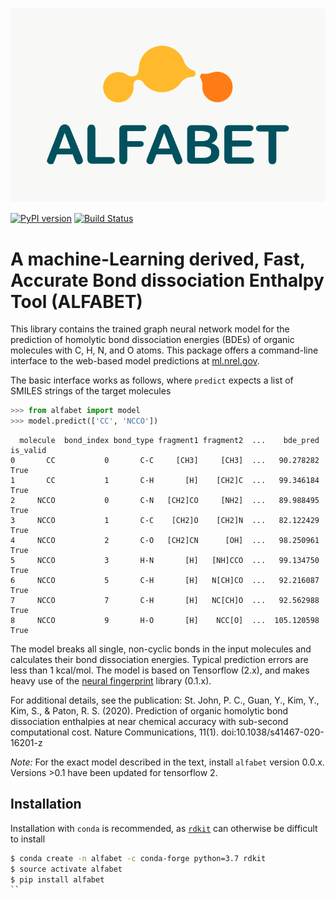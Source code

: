 ![ALFABET logo](/docs/logo.svg)

[![PyPI version](https://badge.fury.io/py/alfabet.svg)](https://badge.fury.io/py/alfabet)
[![Build Status](https://travis-ci.com/NREL/alfabet.svg?branch=master)](https://travis-ci.com/NREL/alfabet)

# A machine-Learning derived, Fast, Accurate Bond dissociation Enthalpy Tool (ALFABET)

This library contains the trained graph neural network model for the prediction of homolytic bond dissociation energies (BDEs) of organic molecules with C, H, N, and O atoms. This package offers a command-line interface to the web-based model predictions at [ml.nrel.gov](ml.nrel.gov).

The basic interface works as follows, where `predict` expects a list of SMILES strings of the target molecules
```python
>>> from alfabet import model
>>> model.predict(['CC', 'NCCO'])
```
```
  molecule  bond_index bond_type fragment1 fragment2  ...    bde_pred  is_valid
0       CC           0       C-C     [CH3]     [CH3]  ...   90.278282      True
1       CC           1       C-H       [H]    [CH2]C  ...   99.346184      True
2     NCCO           0       C-N   [CH2]CO     [NH2]  ...   89.988495      True
3     NCCO           1       C-C    [CH2]O    [CH2]N  ...   82.122429      True
4     NCCO           2       C-O   [CH2]CN      [OH]  ...   98.250961      True
5     NCCO           3       H-N       [H]   [NH]CCO  ...   99.134750      True
6     NCCO           5       C-H       [H]   N[CH]CO  ...   92.216087      True
7     NCCO           7       C-H       [H]   NC[CH]O  ...   92.562988      True
8     NCCO           9       H-O       [H]    NCC[O]  ...  105.120598      True
```

The model breaks all single, non-cyclic bonds in the input molecules and calculates their bond dissociation energies. Typical prediction errors are less than 1 kcal/mol. 
The model is based on Tensorflow (2.x), and makes heavy use of the [neural fingerprint](github.com/NREL/nfp) library (0.1.x).

For additional details, see the publication:
St. John, P. C., Guan, Y., Kim, Y., Kim, S., & Paton, R. S. (2020). Prediction of organic homolytic bond dissociation enthalpies at near chemical accuracy with sub-second computational cost. Nature Communications, 11(1). doi:10.1038/s41467-020-16201-z

*Note:* For the exact model described in the text, install `alfabet` version 0.0.x. Versions >0.1 have been updated for tensorflow 2.

## Installation
Installation with `conda` is recommended, as [`rdkit`](https://github.com/rdkit/rdkit) can otherwise be difficult to install

```bash
$ conda create -n alfabet -c conda-forge python=3.7 rdkit
$ source activate alfabet
$ pip install alfabet
``
